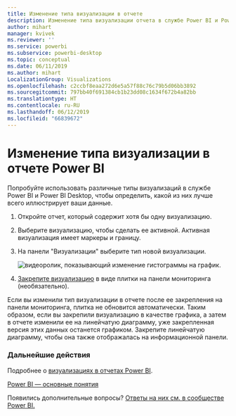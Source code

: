 ```yaml
---
title: Изменение типа визуализации в отчете
description: Изменение типа визуализации отчета в службе Power BI и Power BI Desktop
author: mihart
manager: kvivek
ms.reviewer: ''
ms.service: powerbi
ms.subservice: powerbi-desktop
ms.topic: conceptual
ms.date: 06/11/2019
ms.author: mihart
LocalizationGroup: Visualizations
ms.openlocfilehash: c2ccbf8eaa272d6e5a57f88c76c79b5d06bb3892
ms.sourcegitcommit: 797bb40f691384cb1b23dd08c1634f672b4a82bb
ms.translationtype: HT
ms.contentlocale: ru-RU
ms.lasthandoff: 06/12/2019
ms.locfileid: "66839672"
---
```

# <a name="change-the-type-of-visualization-in-a-power-bi-report"></a>Изменение типа визуализации в отчете Power BI
Попробуйте использовать различные типы визуализаций в службе Power BI и Power BI Desktop, чтобы определить, какой из них лучше всего иллюстрирует ваши данные. 

1. Откройте отчет, который содержит хотя бы одну визуализацию.   
2. Выберите визуализацию, чтобы сделать ее активной. Активная визуализация имеет маркеры и границу.    
3. На панели "Визуализации" выберите тип новой визуализации. 
   
   ![видеоролик, показывающий изменение гистограммы на график](media/power-bi-report-change-visualization-type/changeviz.gif).
4. [Закрепите визуализацию](../service-dashboard-pin-tile-from-report.md) в виде плитки на панели мониторинга (необязательно). 

Если вы изменили тип визуализации в отчете после ее закрепления на панели мониторинга, плитка не обновится автоматически. Таким образом, если вы закрепили визуализацию в качестве графика, а затем в отчете изменили ее на линейчатую диаграмму, уже закрепленная версия этих данных останется графиком. Закрепите линейчатую диаграмму, чтобы она также отображалась на информационной панели.

### <a name="next-steps"></a>Дальнейшие действия
Подробнее о [визуализациях в отчетах Power BI](power-bi-report-visualizations.md).

[Power BI — основные понятия](../consumer/end-user-basic-concepts.md)

Появились дополнительные вопросы? [Ответы на них см. в сообществе Power BI.](http://community.powerbi.com/)

